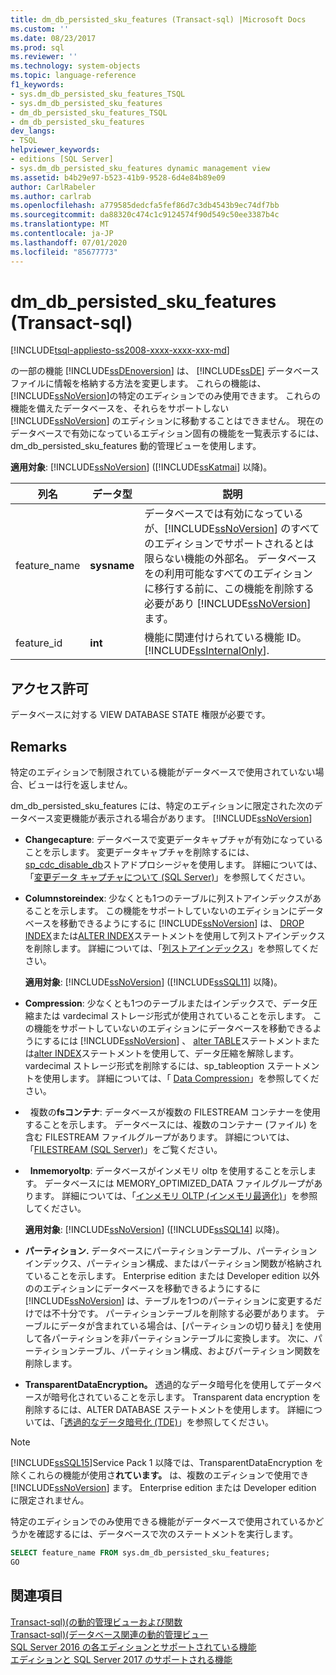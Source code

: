 ```yaml
---
title: dm_db_persisted_sku_features (Transact-sql) |Microsoft Docs
ms.custom: ''
ms.date: 08/23/2017
ms.prod: sql
ms.reviewer: ''
ms.technology: system-objects
ms.topic: language-reference
f1_keywords:
- sys.dm_db_persisted_sku_features_TSQL
- sys.dm_db_persisted_sku_features
- dm_db_persisted_sku_features_TSQL
- dm_db_persisted_sku_features
dev_langs:
- TSQL
helpviewer_keywords:
- editions [SQL Server]
- sys.dm_db_persisted_sku_features dynamic management view
ms.assetid: b4b29e97-b523-41b9-9528-6d4e84b89e09
author: CarlRabeler
ms.author: carlrab
ms.openlocfilehash: a779585dedcfa5fef86d7c3db4543b9ec74df7bb
ms.sourcegitcommit: da88320c474c1c9124574f90d549c50ee3387b4c
ms.translationtype: MT
ms.contentlocale: ja-JP
ms.lasthandoff: 07/01/2020
ms.locfileid: "85677773"
---
```

# <a name="sysdm_db_persisted_sku_features-transact-sql"></a>dm_db_persisted_sku_features (Transact-sql)
[!INCLUDE[tsql-appliesto-ss2008-xxxx-xxxx-xxx-md](../../includes/applies-to-version/sqlserver.md)]

  の一部の機能 [!INCLUDE[ssDEnoversion](../../includes/ssdenoversion-md.md)] は、 [!INCLUDE[ssDE](../../includes/ssde-md.md)] データベースファイルに情報を格納する方法を変更します。 これらの機能は、 [!INCLUDE[ssNoVersion](../../includes/ssnoversion-md.md)]の特定のエディションでのみ使用できます。 これらの機能を備えたデータベースを、それらをサポートしない [!INCLUDE[ssNoVersion](../../includes/ssnoversion-md.md)] のエディションに移動することはできません。 現在のデータベースで有効になっているエディション固有の機能を一覧表示するには、dm_db_persisted_sku_features 動的管理ビューを使用します。
  
**適用対象**: [!INCLUDE[ssNoVersion](../../includes/ssnoversion-md.md)] ([!INCLUDE[ssKatmai](../../includes/sskatmai-md.md)] 以降)。
  
|列名|データ型|説明|  
|-----------------|---------------|-----------------|  
|feature_name|**sysname**|データベースでは有効になっているが、[!INCLUDE[ssNoVersion](../../includes/ssnoversion-md.md)] のすべてのエディションでサポートされるとは限らない機能の外部名。 データベースをの利用可能なすべてのエディションに移行する前に、この機能を削除する必要があり [!INCLUDE[ssNoVersion](../../includes/ssnoversion-md.md)] ます。|  
|feature_id|**int**|機能に関連付けられている機能 ID。 [!INCLUDE[ssInternalOnly](../../includes/ssinternalonly-md.md)].|  
  
## <a name="permissions"></a>アクセス許可  
 データベースに対する VIEW DATABASE STATE 権限が必要です。  
  
## <a name="remarks"></a>Remarks  
 特定のエディションで制限されている機能がデータベースで使用されていない場合、ビューは行を返しません。  
  
 dm_db_persisted_sku_features には、特定のエディションに限定された次のデータベース変更機能が表示される場合があります。 [!INCLUDE[ssNoVersion](../../includes/ssnoversion-md.md)]  
  
-   **Changecapture**: データベースで変更データキャプチャが有効になっていることを示します。 変更データキャプチャを削除するには、 [sp_cdc_disable_db](../../relational-databases/system-stored-procedures/sys-sp-cdc-disable-db-transact-sql.md)ストアドプロシージャを使用します。 詳細については、「[変更データ キャプチャについて &#40;SQL Server&#41;](../../relational-databases/track-changes/about-change-data-capture-sql-server.md)」を参照してください。  
  
-   **Columnstoreindex**: 少なくとも1つのテーブルに列ストアインデックスがあることを示します。 この機能をサポートしていないのエディションにデータベースを移動できるようにするに [!INCLUDE[ssNoVersion](../../includes/ssnoversion-md.md)] は、 [DROP INDEX](../../t-sql/statements/drop-index-transact-sql.md)または[ALTER INDEX](../../t-sql/statements/alter-index-transact-sql.md)ステートメントを使用して列ストアインデックスを削除します。 詳細については、「[列ストアインデックス](../../relational-databases/indexes/columnstore-indexes-overview.md)」を参照してください。  
  
    **適用対象**: [!INCLUDE[ssNoVersion](../../includes/ssnoversion-md.md)] ([!INCLUDE[ssSQL11](../../includes/sssql11-md.md)] 以降)。  
  
-   **Compression**: 少なくとも1つのテーブルまたはインデックスで、データ圧縮または vardecimal ストレージ形式が使用されていることを示します。 この機能をサポートしていないのエディションにデータベースを移動できるようにするには [!INCLUDE[ssNoVersion](../../includes/ssnoversion-md.md)] 、 [alter TABLE](../../t-sql/statements/alter-table-transact-sql.md)ステートメントまたは[alter INDEX](../../t-sql/statements/alter-index-transact-sql.md)ステートメントを使用して、データ圧縮を解除します。 vardecimal ストレージ形式を削除するには、sp_tableoption ステートメントを使用します。 詳細については、「 [Data Compression](../../relational-databases/data-compression/data-compression.md)」を参照してください。  
  
-   複数の**fsコンテナ**: データベースが複数の FILESTREAM コンテナーを使用することを示します。 データベースには、複数のコンテナー (ファイル) を含む FILESTREAM ファイルグループがあります。 詳細については、「[FILESTREAM &#40;SQL Server&#41;](../../relational-databases/blob/filestream-sql-server.md)」をご覧ください。  
  
-   **Inmemoryoltp**: データベースがインメモリ oltp を使用することを示します。 データベースには MEMORY_OPTIMIZED_DATA ファイルグループがあります。 詳細については、「[インメモリ OLTP &#40;インメモリ最適化&#41;](../../relational-databases/in-memory-oltp/in-memory-oltp-in-memory-optimization.md)」を参照してください。  
  
  **適用対象**: [!INCLUDE[ssNoVersion](../../includes/ssnoversion-md.md)] ([!INCLUDE[ssSQL14](../../includes/sssql14-md.md)] 以降)。 
  
-   **パーティション.** データベースにパーティションテーブル、パーティションインデックス、パーティション構成、またはパーティション関数が格納されていることを示します。 Enterprise edition または Developer edition 以外ののエディションにデータベースを移動できるようにするに [!INCLUDE[ssNoVersion](../../includes/ssnoversion-md.md)] は、テーブルを1つのパーティションに変更するだけでは不十分です。 パーティションテーブルを削除する必要があります。 テーブルにデータが含まれている場合は、[パーティションの切り替え] を使用して各パーティションを非パーティションテーブルに変換します。 次に、パーティションテーブル、パーティション構成、およびパーティション関数を削除します。  
  
-   **TransparentDataEncryption。** 透過的なデータ暗号化を使用してデータベースが暗号化されていることを示します。 Transparent data encryption を削除するには、ALTER DATABASE ステートメントを使用します。 詳細については、「[透過的なデータ暗号化 &#40;TDE&#41;](../../relational-databases/security/encryption/transparent-data-encryption.md)」を参照してください。  

> [!NOTE]
> [!INCLUDE[ssSQL15](../../includes/sssql15-md.md)]Service Pack 1 以降では、TransparentDataEncryption を除くこれらの機能が使用さ**れています。** は、複数のエディションで使用でき [!INCLUDE[ssNoVersion](../../includes/ssnoversion-md.md)] ます。 Enterprise edition または Developer edition に限定されません。

 特定のエディションでのみ使用できる機能がデータベースで使用されているかどうかを確認するには、データベースで次のステートメントを実行します。  
  
```sql  
SELECT feature_name FROM sys.dm_db_persisted_sku_features;  
GO  
```  
  
## <a name="see-also"></a>関連項目  
 [Transact-sql&#41;&#40;の動的管理ビューおよび関数](~/relational-databases/system-dynamic-management-views/system-dynamic-management-views.md)   
 [Transact-sql&#41;&#40;データベース関連の動的管理ビュー](../../relational-databases/system-dynamic-management-views/database-related-dynamic-management-views-transact-sql.md)   
 [SQL Server 2016 の各エディションとサポートされている機能](../../sql-server/editions-and-components-of-sql-server-2016.md)   
 [エディションと SQL Server 2017 のサポートされる機能](../../sql-server/editions-and-components-of-sql-server-2017.md)  
  
